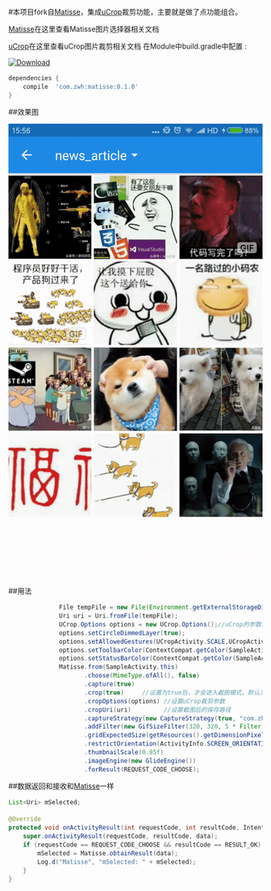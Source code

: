 #本项目fork自[Matisse](https://github.com/zhihu/Matisse)，集成[uCrop](https://github.com/Yalantis/uCrop)裁剪功能，主要就是做了点功能组合。

[Matisse](https://github.com/zhihu/Matisse)在这里查看Matisse图片选择器相关文档

[uCrop](https://github.com/Yalantis/uCrop)在这里查看uCrop图片裁剪相关文档
在Module中build.gradle中配置 :

[ ![Download](https://api.bintray.com/packages/zhangweihui0503/maven/RxFingerPrinter/images/download.svg?version=0.1.0) ](https://bintray.com/zhangweihui0503/maven/RxFingerPrinter/0.1.0/link)
```gradle
dependencies {
    compile  'com.zwh:matisse:0.1.0'
}
```

##效果图

![](image/normal.gif)

##用法

```java
              File tempFile = new File(Environment.getExternalStorageDirectory(), "test.jpg"); //设置截图后的保存路径
              Uri uri = Uri.fromFile(tempFile);
              UCrop.Options options = new UCrop.Options();//uCrop的参数设置
              options.setCircleDimmedLayer(true);
              options.setAllowedGestures(UCropActivity.SCALE,UCropActivity.SCALE,UCropActivity.SCALE);
              options.setToolbarColor(ContextCompat.getColor(SampleActivity.this, R.color.zhihu_primary));
              options.setStatusBarColor(ContextCompat.getColor(SampleActivity.this, R.color.zhihu_primary_dark));
              Matisse.from(SampleActivity.this)
                     .choose(MimeType.ofAll(), false)
                     .capture(true)
                     .crop(true)     //设置为true后，才会进入截图模式，默认为false，进入为知乎普通图片选择器
                     .cropOptions(options) //设置uCrop裁剪参数
                     .cropUri(uri)         //设置截图后的保存路径
                     .captureStrategy(new CaptureStrategy(true, "com.zhihu.matisse.sample.fileprovider"))
                     .addFilter(new GifSizeFilter(320, 320, 5 * Filter.K * Filter.K))
                     .gridExpectedSize(getResources().getDimensionPixelSize(R.dimen.grid_expected_size))
                     .restrictOrientation(ActivityInfo.SCREEN_ORIENTATION_PORTRAIT)
                     .thumbnailScale(0.85f)
                     .imageEngine(new GlideEngine())
                     .forResult(REQUEST_CODE_CHOOSE);
```

##数据返回和接收和[Matisse](https://github.com/zhihu/Matisse)一样

```java
List<Uri> mSelected;

@Override
protected void onActivityResult(int requestCode, int resultCode, Intent data) {
    super.onActivityResult(requestCode, resultCode, data);
    if (requestCode == REQUEST_CODE_CHOOSE && resultCode == RESULT_OK) {
        mSelected = Matisse.obtainResult(data);
        Log.d("Matisse", "mSelected: " + mSelected);
    }
}
```
